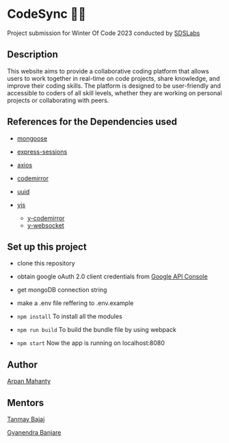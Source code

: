 # CodeSync :technologist:
Project submission for Winter Of Code 2023 conducted by [SDSLabs](https://github.com/sdslabs)

## Description
This website aims to provide a collaborative coding platform that allows users to work together in real-time on code projects, share knowledge, and improve their coding skills. The platform is designed to be user-friendly and accessible to coders of all skill levels, whether they are working on personal projects or collaborating with peers.

## References for the Dependencies used

- [mongoose](https://mongoosejs.com/docs/guide.html)

- [express-sessions](https://github.com/expressjs/session)

- [axios](https://axios-http.com/docs/intro)

- [codemirror](https://codemirror.net/docs/)

- [uuid](https://github.com/uuidjs/uuid)

- [yjs](https://github.com/yjs/yjs)
    - [y-codemirror](https://github.com/yjs/y-codemirror)
    - [y-websocket](https://github.com/yjs/y-websocket)

## Set up this project

- clone this repository

- obtain google oAuth 2.0 client credentials from [Google API Console](https://console.developers.google.com/)

- get mongoDB connection string

- make a .env file reffering to .env.example

- ```npm install``` To install all the modules

- `npm run build` To build the bundle file by using webpack

- `npm start` Now the app is running on localhost:8080

## Author
[Arpan Mahanty](https://github.com/ArpanMahanty01)

## Mentors
[Tanmay Bajaj](https://github.com/Frey0-0)

[Gyanendra Banjare](https://github.com/0xn4utilus)
